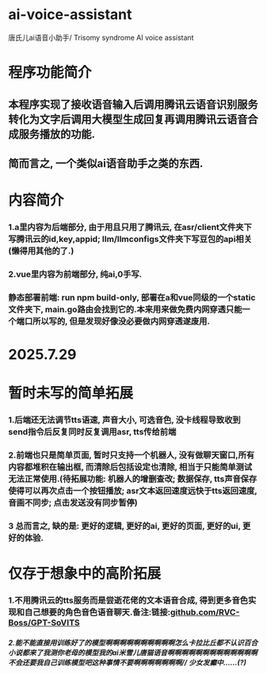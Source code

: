 # ai-voice-assistant
唐氏儿ai语音小助手/ Trisomy syndrome AI voice assistant

# 程序功能简介
## 本程序实现了接收语音输入后调用腾讯云语音识别服务转化为文字后调用大模型生成回复再调用腾讯云语音合成服务播放的功能.
## 简而言之, 一个类似ai语音助手之类的东西.

# 内容简介
### 1.a里内容为后端部分, 由于用且只用了腾讯云, 在asr/client文件夹下写腾讯云的id,key,appid; llm/llmconfigs文件夹下写豆包的api相关(懒得用其他的了.)
### 2.vue里内容为前端部分, 纯ai,0手写.
### 静态部署前端: run npm build-only, 部署在a和vue同级的一个static文件夹下, main.go路由会找到它的.本来用来做免费内网穿透只能一个端口所以写的, 但是发现好像没必要做内网穿透遂废用.

# 2025.7.29
# 暂时未写的简单拓展
### 1.后端还无法调节tts语速, 声音大小, 可选音色, 没卡线程导致收到send指令后反复同时反复调用asr, tts传给前端
### 2.前端也只是简单页面, 暂时只支持一个机器人, 没有做聊天窗口,所有内容都堆积在输出框, 而清除后包括设定也清除, 相当于只能简单测试无法正常使用.(待拓展功能: 机器人的增删查改; 数据保存, tts声音保存使得可以再次点击一个按钮播放; asr文本返回速度远快于tts返回速度, 音画不同步; 点击发送没有同步暂停)
### 3 总而言之, 缺的是: 更好的逻辑, 更好的ai, 更好的页面, 更好的ui, 更好的体验.

# 仅存于想象中的高阶拓展
### 1.不用腾讯云的tts服务而是尝逝花佬的文本语音合成, 得到更多音色实现和自己想要的角色音色语音聊天.备注:链接:[github.com/RVC-Boss/GPT-SoVITS](https://github.com/RVC-Boss/GPT-SoVITS)
##### 2.能不能直接用训练好了的模型啊啊啊啊啊啊啊啊啊啊怎么卡拉比丘都不认识百合小说都来了我测你老母的模型我的ai米雪儿唐猫语音啊啊啊啊啊啊啊啊啊啊啊啊啊不会还要我自己训练模型吧这种事情不要啊啊啊啊啊啊啊// 少女发癫中......(?)
